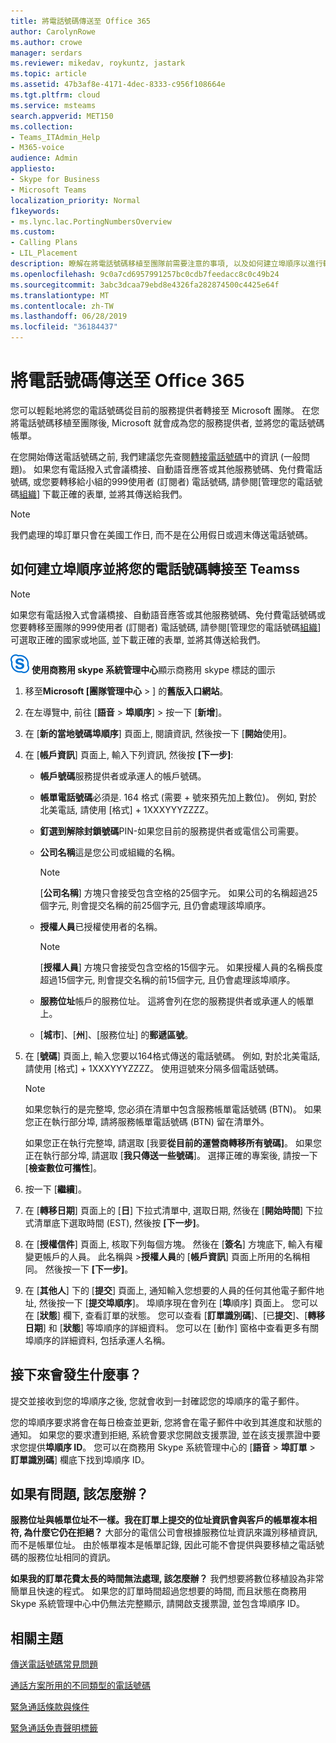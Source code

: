 ```yaml
---
title: 將電話號碼傳送至 Office 365
author: CarolynRowe
ms.author: crowe
manager: serdars
ms.reviewer: mikedav, roykuntz, jastark
ms.topic: article
ms.assetid: 47b3af8e-4171-4dec-8333-c956f108664e
ms.tgt.pltfrm: cloud
ms.service: msteams
search.appverid: MET150
ms.collection:
- Teams_ITAdmin_Help
- M365-voice
audience: Admin
appliesto:
- Skype for Business
- Microsoft Teams
localization_priority: Normal
f1keywords:
- ms.lync.lac.PortingNumbersOverview
ms.custom:
- Calling Plans
- LIL_Placement
description: 瞭解在將電話號碼移植至團隊前需要注意的事項, 以及如何建立埠順序以進行轉移。
ms.openlocfilehash: 9c0a7cd6957991257bc0cdb7feedacc8c0c49b24
ms.sourcegitcommit: 3abc3dcaa79ebd8e4326fa282874500c4425e64f
ms.translationtype: MT
ms.contentlocale: zh-TW
ms.lasthandoff: 06/28/2019
ms.locfileid: "36184437"
---
```

# <a name="transfer-phone-numbers-to-office-365"></a>將電話號碼傳送至 Office 365

您可以輕鬆地將您的電話號碼從目前的服務提供者轉接至 Microsoft 團隊。 在您將電話號碼移植至團隊後, Microsoft 就會成為您的服務提供者, 並將您的電話號碼帳單。
  
在您開始傳送電話號碼之前, 我們建議您先查閱[轉接電話號碼](transferring-phone-numbers-common-questions.md)中的資訊 (一般問題)。 如果您有電話撥入式會議橋接、自動語音應答或其他服務號碼、免付費電話號碼, 或您要轉移給小組的999使用者 (訂閱者) 電話號碼, 請參閱[管理您的電話號碼[組織](manage-phone-numbers-for-your-organization/manage-phone-numbers-for-your-organization.md)] 下載正確的表單, 並將其傳送給我們。

  > [!NOTE]
  > 我們處理的埠訂單只會在美國工作日, 而不是在公用假日或週末傳送電話號碼。
  
## <a name="how-to-create-a-port-order-and-transfer-your-phone-numbers-to-teamss"></a>如何建立埠順序並將您的電話號碼轉接至 Teamss
<a name="bk_LNPcountries_1"> </a>

  > [!NOTE]
  > 如果您有電話撥入式會議橋接、自動語音應答或其他服務號碼、免付費電話號碼或您要轉移至團隊的999使用者 (訂閱者) 電話號碼, 請參閱[管理您的電話號碼[組織](manage-phone-numbers-for-your-organization/manage-phone-numbers-for-your-organization.md)] 可選取正確的國家或地區, 並下載正確的表單, 並將其傳送給我們。
 
![](media/sfb-logo-30x30.png) **使用商務用 skype 系統管理中心**顯示商務用 skype 標誌的圖示

1. 移至**Microsoft [團隊管理中心** > ] 的**舊版入口網站**。

2. 在左導覽中, 前往 [**語音** > **埠順序**] > 按一下 [**新增**]。

3. 在 [**新的當地號碼埠順序**] 頁面上, 閱讀資訊, 然後按一下 [**開始**使用]。

4. 在 [**帳戶資訊**] 頁面上, 輸入下列資訊, 然後按 **[下一步]**:

   - **帳戶號碼**服務提供者或承運人的帳戶號碼。

   - **帳單電話號碼**必須是. 164 格式 (需要 + 號來預先加上數位)。 例如, 對於北美電話, 請使用 [格式] + 1XXXYYYZZZZ。

   - **釘選到解除封鎖號碼**PIN-如果您目前的服務提供者或電信公司需要。

   - **公司名稱**這是您公司或組織的名稱。

     > [!NOTE]
     > [**公司名稱**] 方塊只會接受包含空格的25個字元。 如果公司的名稱超過25個字元, 則會提交名稱的前25個字元, 且仍會處理該埠順序。
  
   - **授權人員**已授權使用者的名稱。

     > [!NOTE]
     > [**授權人員**] 方塊只會接受包含空格的15個字元。 如果授權人員的名稱長度超過15個字元, 則會提交名稱的前15個字元, 且仍會處理該埠順序。
  
   - **服務位址**帳戶的服務位址。 這將會列在您的服務提供者或承運人的帳單上。

   - [**城市**]、[**州**]、[服務位址] 的**郵遞區號**。

6. 在 [**號碼**] 頁面上, 輸入您要以164格式傳送的電話號碼。 例如, 對於北美電話, 請使用 [格式] + 1XXXYYYZZZZ。 使用逗號來分隔多個電話號碼。

    > [!NOTE]
    > 如果您執行的是完整埠, 您必須在清單中包含服務帳單電話號碼 (BTN)。 如果您正在執行部分埠, 請將服務帳單電話號碼 (BTN) 留在清單外。 
  
    如果您正在執行完整埠, 請選取 [我要**從目前的運營商轉移所有號碼]**。 如果您正在執行部分埠, 請選取 [**我只傳送一些號碼**]。 選擇正確的專案後, 請按一下 [**檢查數位可攜性**]。

7. 按一下 [**繼續**]。

8. 在 [**轉移日期**] 頁面上的 [**日**] 下拉式清單中, 選取日期, 然後在 [**開始時間**] 下拉式清單底下選取時間 (EST), 然後按 **[下一步]**。

9. 在 [**授權信件**] 頁面上, 核取下列每個方塊。 然後在 [**簽名**] 方塊底下, 輸入有權變更帳戶的人員。 此名稱與 >**授權人員**的 [**帳戶資訊**] 頁面上所用的名稱相同。 然後按一下 **[下一步]**。

10. 在 [**其他人**] 下的 [**提交**] 頁面上, 通知輸入您想要的人員的任何其他電子郵件地址, 然後按一下 [**提交埠順序**]。 埠順序現在會列在 [**埠**順序] 頁面上。 您可以在 [**狀態**] 欄下, 查看訂單的狀態。 您可以查看 [**訂單識別碼**]、[已**提交**]、[**轉移日期**] 和 [**狀態**] 等埠順序的詳細資料。 您可以在 [動作] 窗格中查看更多有關埠順序的詳細資料, 包括承運人名稱。

## <a name="what-happens-next"></a>接下來會發生什麼事？
<a name="bk_LNPcountries_1"> </a>

提交並接收到您的埠順序之後, 您就會收到一封確認您的埠順序的電子郵件。 
  
您的埠順序要求將會在每日檢查並更新, 您將會在電子郵件中收到其進度和狀態的通知。 如果您的要求遭到拒絕, 系統會要求您開啟支援票證, 並在該支援票證中要求您提供**埠順序 ID**。 您可以在商務用 Skype 系統管理中心的 [**語音** > **埠訂單** > **訂單識別碼**] 欄底下找到埠順序 ID。
  
## <a name="what-if-i-have-problems"></a>如果有問題, 該怎麼辦？
<a name="bk_LNPcountries_1"> </a>

 **服務位址與帳單位址不一樣。我在訂單上提交的位址資訊會與客戶的帳單複本相符, 為什麼它仍在拒絕？** 大部分的電信公司會根據服務位址資訊來識別移植資訊, 而不是帳單位址。 由於帳單複本是帳單記錄, 因此可能不會提供與要移植之電話號碼的服務位址相同的資訊。
  
 **如果我的訂單花費太長的時間無法處理, 該怎麼辦？** 我們想要將數位移植設為非常簡單且快速的程式。 如果您的訂單時間超過您想要的時間, 而且狀態在商務用 Skype 系統管理中心中仍無法完整顯示, 請開啟支援票證, 並包含埠順序 ID。

   
## <a name="related-topics"></a>相關主題
[傳送電話號碼常見問題](transferring-phone-numbers-common-questions.md)

[通話方案所用的不同類型的電話號碼](different-kinds-of-phone-numbers-used-for-calling-plans.md)

[緊急通話條款與條件](emergency-calling-terms-and-conditions.md)

[緊急通話免責聲明標籤](https://github.com/MicrosoftDocs/OfficeDocs-SkypeForBusiness/blob/live/Teams/downloads/emergency-calling/emergency-calling-label-(en-us)-(v.1.0).zip?raw=true)

  
 
